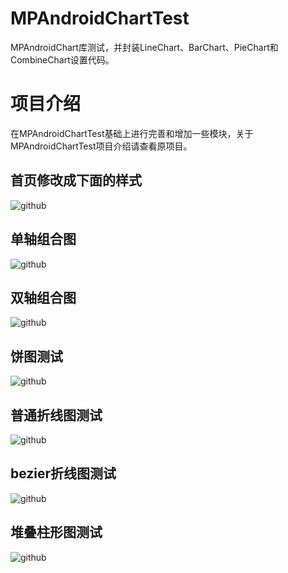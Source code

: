 # MPAndroidChartTest
MPAndroidChart库测试，并封装LineChart、BarChart、PieChart和CombineChart设置代码。

# 项目介绍
在MPAndroidChartTest基础上进行完善和增加一些模块，关于MPAndroidChartTest项目介绍请查看原项目。

## 首页修改成下面的样式
![github](https://github.com/yueyue10/MPAndroidChartTest/raw/master/screenshots/home_new.jpg)
## 单轴组合图
![github](https://github.com/yueyue10/MPAndroidChartTest/raw/master/screenshots/single_combine_chart.jpg)
## 双轴组合图
![github](https://github.com/yueyue10/MPAndroidChartTest/raw/master/screenshots/double_combine_chart.jpg)
## 饼图测试
![github](https://github.com/yueyue10/MPAndroidChartTest/raw/master/screenshots/pie_chart.jpg)
## 普通折线图测试
![github](https://github.com/yueyue10/MPAndroidChartTest/raw/master/screenshots/line_chart.jpg)
## bezier折线图测试
![github](https://github.com/yueyue10/MPAndroidChartTest/raw/master/screenshots/bezier_line_chart.jpg)
## 堆叠柱形图测试
![github](https://github.com/yueyue10/MPAndroidChartTest/raw/master/screenshots/stacked_bar_chart.jpg)




